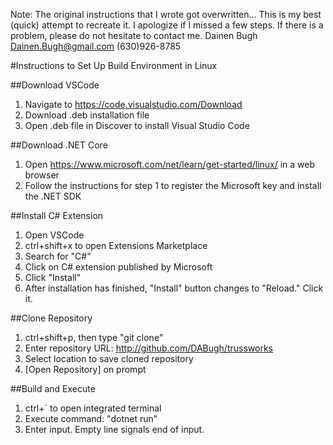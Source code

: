Note: The original instructions that I wrote got overwritten... This is my best (quick) attempt to recreate it. I apologize if I missed a few steps. If there is a problem, please do not hesitate to contact me.
Dainen Bugh
Dainen.Bugh@gmail.com
(630)926-8785

#Instructions to Set Up Build Environment in Linux

##Download VSCode
1. Navigate to https://code.visualstudio.com/Download
2. Download .deb installation file
3. Open .deb file in Discover to install Visual Studio Code

##Download .NET Core
1. Open https://www.microsoft.com/net/learn/get-started/linux/ in a web browser
2. Follow the instructions for step 1 to register the Microsoft key and install the .NET SDK

##Install C# Extension
1. Open VSCode
2. ctrl+shift+x to open Extensions Marketplace
3. Search for "C#"
4. Click on C# extension published by Microsoft
5. Click "Install"
6. After installation has finished, "Install" button changes to "Reload." Click it.

##Clone Repository
1. ctrl+shift+p, then type "git clone"
2. Enter repository URL: http://github.com/DABugh/trussworks
3. Select location to save cloned repository
4. [Open Repository] on prompt

##Build and Execute
1. ctrl+` to open integrated terminal
2. Execute command: "dotnet run"
3. Enter input. Empty line signals end of input.
